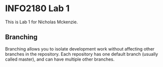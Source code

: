 # INFO2180 Lab 1

This is Lab 1 for Nicholas Mckenzie.

## Branching
Branching allows you to isolate development work without
affecting other branches in the repository. Each repository
has one default branch (usually called master), and can have 
multiple other branches.